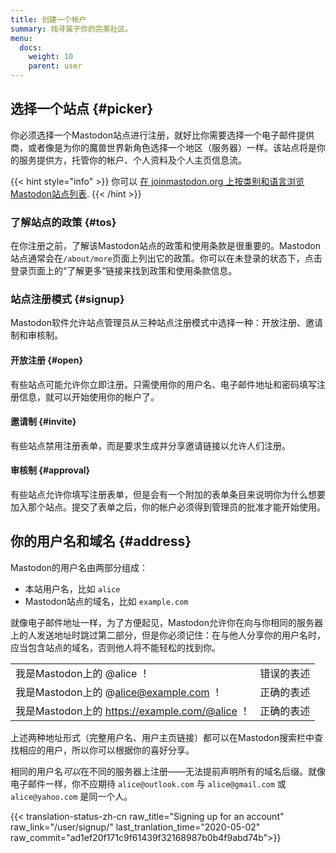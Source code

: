 ```yaml
---
title: 创建一个帐户
summary: 找寻属于你的完美社区。
menu:
  docs:
    weight: 10
    parent: user
---
```


## 选择一个站点 {#picker}

你必须选择一个Mastodon站点进行注册，就好比你需要选择一个电子邮件提供商，或者像是为你的魔兽世界新角色选择一个地区（服务器）一样。该站点将是你的服务提供方，托管你的帐户、个人资料及个人主页信息流。

{{< hint style="info" >}}
你可以 [在 joinmastodon.org 上按类别和语言浏览Mastodon站点列表](https://joinmastodon.org/#getting-started).
{{< /hint >}}

### 了解站点的政策 {#tos}

在你注册之前，了解该Mastodon站点的政策和使用条款是很重要的。Mastodon站点通常会在`/about/more`页面上列出它的政策。你可以在未登录的状态下，点击登录页面上的“了解更多”链接来找到政策和使用条款信息。

### 站点注册模式 {#signup}

Mastodon软件允许站点管理员从三种站点注册模式中选择一种：开放注册、邀请制和审核制。

#### 开放注册 {#open}

有些站点可能允许你立即注册。只需使用你的用户名、电子邮件地址和密码填写注册信息，就可以开始使用你的帐户了。

#### 邀请制 {#invite}

有些站点禁用注册表单，而是要求生成并分享邀请链接以允许人们注册。

#### 审核制 {#approval}

有些站点允许你填写注册表单，但是会有一个附加的表单条目来说明你为什么想要加入那个站点。提交了表单之后，你的帐户必须得到管理员的批准才能开始使用。

## 你的用户名和域名 {#address}

Mastodon的用户名由两部分组成：

* 本站用户名，比如 `alice`
* Mastodon站点的域名，比如 `example.com`

就像电子邮件地址一样，为了方便起见，Mastodon允许你在向与你相同的服务器上的人发送地址时跳过第二部分，但是你必须记住：在与他人分享你的用户名时，应当包含站点的域名，否则他人将不能轻松的找到你。

|  |  |
| :--- | :--- |
| 我是Mastodon上的 @alice ！ | 错误的表述 |
| 我是Mastodon上的 @alice@example.com ！ | 正确的表述 |
| 我是Mastodon上的 https://example.com/@alice ！ | 正确的表述 |

上述两种地址形式（完整用户名、用户主页链接）都可以在Mastodon搜索栏中查找相应的用户，所以你可以根据你的喜好分享。

相同的用户名*可以*在不同的服务器上注册——无法提前声明所有的域名后缀。就像电子邮件一样，你不应期待 `alice@outlook.com` 与 `alice@gmail.com` 或 `alice@yahoo.com` 是同一个人。

{{< translation-status-zh-cn raw_title="Signing up for an account" raw_link="/user/signup/" last_tranlation_time="2020-05-02" raw_commit="ad1ef20f171c9f61439f32168987b0b4f9abd74b">}}
